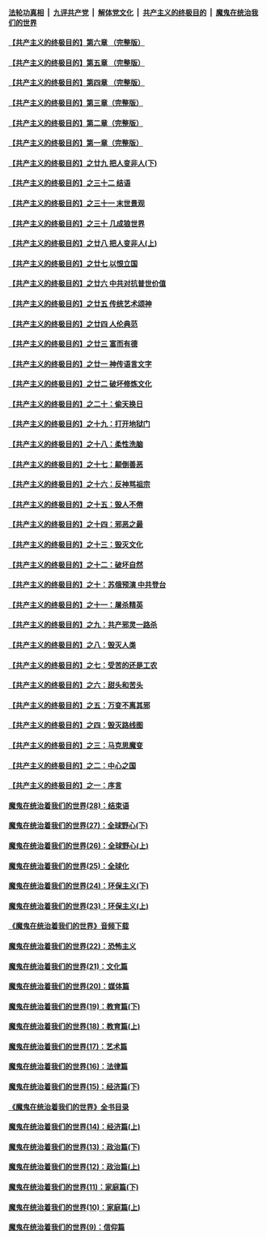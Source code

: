 ####  [法轮功真相](../../../../basic/blob/master/README.md?t=10112001) &nbsp;|&nbsp; [九评共产党](../../../../9ping.md/blob/master/README.md?t=10112001) &nbsp;|&nbsp; [解体党文化](../../../../jtdwh.md/blob/master/README.md?t=10112001)  &nbsp;|&nbsp; [共产主义的终极目的](../../../../gczydzjmd.md/blob/master/README.md?t=10112001) &nbsp;|&nbsp; [魔鬼在统治我们的世界](../../../../mgztzwmdsj.md/blob/master/README.md?t=10112001) 

#### [【共产主义的终极目的】第六章 （完整版）](../pages/nsc422/n11428913.md?t=10112001) 

#### [【共产主义的终极目的】第五章 （完整版）](../pages/nsc422/n11428912.md?t=10112001) 

#### [【共产主义的终极目的】第四章 （完整版）](../pages/nsc422/n11428907.md?t=10112001) 

#### [【共产主义的终极目的】第三章（完整版）](../pages/nsc422/n11428848.md?t=10112001) 

#### [【共产主义的终极目的】第二章（完整版）](../pages/nsc422/n11428831.md?t=10112001) 

#### [【共产主义的终极目的】第一章（完整版）](../pages/nsc422/n11417651.md?t=10112001) 

#### [【共产主义的终极目的】之廿九 把人变非人(下)](../pages/nsc422/n11344140.md?t=10112001) 

#### [【共产主义的终极目的】之三十二 结语](../pages/nsc422/n11360535.md?t=10112001) 

#### [【共产主义的终极目的】之三十一 末世景观](../pages/nsc422/n11351129.md?t=10112001) 

#### [【共产主义的终极目的】之三十 几成狼世界](../pages/nsc422/n11348280.md?t=10112001) 

#### [【共产主义的终极目的】之廿八 把人变非人(上)](../pages/nsc422/n11340492.md?t=10112001) 

#### [【共产主义的终极目的】之廿七 以恨立国](../pages/nsc422/n11336944.md?t=10112001) 

#### [【共产主义的终极目的】之廿六 中共对抗普世价值](../pages/nsc422/n11324785.md?t=10112001) 

#### [【共产主义的终极目的】之廿五 传统艺术颂神](../pages/nsc422/n11296396.md?t=10112001) 

#### [【共产主义的终极目的】之廿四 人伦典范](../pages/nsc422/n11296397.md?t=10112001) 

#### [【共产主义的终极目的】之廿三 富而有德](../pages/nsc422/n11283598.md?t=10112001) 

#### [【共产主义的终极目的】之廿一 神传语言文字](../pages/nsc422/n11263265.md?t=10112001) 

#### [【共产主义的终极目的】之廿二 破坏修炼文化](../pages/nsc422/n11245728.md?t=10112001) 

#### [【共产主义的终极目的】之二十：偷天换日](../pages/nsc422/n11238846.md?t=10112001) 

#### [【共产主义的终极目的】之十九：打开地狱门](../pages/nsc422/n11206376.md?t=10112001) 

#### [【共产主义的终极目的】之十八：柔性洗脑](../pages/nsc422/n11199994.md?t=10112001) 

#### [【共产主义的终极目的】之十七：颠倒善恶](../pages/nsc422/n11179782.md?t=10112001) 

#### [【共产主义的终极目的】之十六：反神骂祖宗](../pages/nsc422/n11166798.md?t=10112001) 

#### [【共产主义的终极目的】之十五：毁人不倦](../pages/nsc422/n11166792.md?t=10112001) 

#### [【共产主义的终极目的】之十四：邪恶之最](../pages/nsc422/n11150249.md?t=10112001) 

#### [【共产主义的终极目的】之十三：毁灭文化](../pages/nsc422/n11135227.md?t=10112001) 

#### [【共产主义的终极目的】之十二：破坏自然](../pages/nsc422/n11135214.md?t=10112001) 

#### [【共产主义的终极目的】之十：苏俄预演 中共登台](../pages/nsc422/n11118424.md?t=10112001) 

#### [【共产主义的终极目的】之十一：屠杀精英](../pages/nsc422/n11118442.md?t=10112001) 

#### [【共产主义的终极目的】之九：共产邪灵一路杀](../pages/nsc422/n11114139.md?t=10112001) 

#### [【共产主义的终极目的】之八：毁灭人类](../pages/nsc422/n11108503.md?t=10112001) 

#### [【共产主义的终极目的】之七：受苦的还是工农](../pages/nsc422/n11101809.md?t=10112001) 

#### [【共产主义的终极目的】之六：甜头和苦头](../pages/nsc422/n11096971.md?t=10112001) 

#### [【共产主义的终极目的】之五：万变不离其邪](../pages/nsc422/n11091285.md?t=10112001) 

#### [【共产主义的终极目的】之四：毁灭路线图](../pages/nsc422/n11086284.md?t=10112001) 

#### [【共产主义的终极目的】之三：马克思魔变](../pages/nsc422/n11061941.md?t=10112001) 

#### [【共产主义的终极目的】之二：中心之国](../pages/nsc422/n11047728.md?t=10112001) 

#### [【共产主义的终极目的】之一：序言](../pages/nsc422/n11086077.md?t=10112001) 

#### [魔鬼在统治着我们的世界(28)：结束语](../pages/nsc422/n10936246.md?t=10112001) 

#### [魔鬼在统治着我们的世界(27)：全球野心(下)](../pages/nsc422/n10928319.md?t=10112001) 

#### [魔鬼在统治着我们的世界(26)：全球野心(上)](../pages/nsc422/n10900318.md?t=10112001) 

#### [魔鬼在统治着我们的世界(25)：全球化](../pages/nsc422/n10788205.md?t=10112001) 

#### [魔鬼在统治着我们的世界(24)：环保主义(下)](../pages/nsc422/n10695307.md?t=10112001) 

#### [魔鬼在统治着我们的世界(23)：环保主义(上)](../pages/nsc422/n10688613.md?t=10112001) 

#### [《魔鬼在统治着我们的世界》音频下载](../pages/nsc422/n10635553.md?t=10112001) 

#### [魔鬼在统治着我们的世界(22)：恐怖主义](../pages/nsc422/n10614727.md?t=10112001) 

#### [魔鬼在统治着我们的世界(21)：文化篇](../pages/nsc422/n10597706.md?t=10112001) 

#### [魔鬼在统治着我们的世界(20)：媒体篇](../pages/nsc422/n10586579.md?t=10112001) 

#### [魔鬼在统治着我们的世界(19)：教育篇(下)](../pages/nsc422/n10564808.md?t=10112001) 

#### [魔鬼在统治着我们的世界(18)：教育篇(上)](../pages/nsc422/n10526970.md?t=10112001) 

#### [魔鬼在统治着我们的世界(17)：艺术篇](../pages/nsc422/n10499093.md?t=10112001) 

#### [魔鬼在统治着我们的世界(16)：法律篇](../pages/nsc422/n10485969.md?t=10112001) 

#### [魔鬼在统治着我们的世界(15)：经济篇(下)](../pages/nsc422/n10469975.md?t=10112001) 

#### [《魔鬼在统治着我们的世界》全书目录](../pages/nsc422/n10464261.md?t=10112001) 

#### [魔鬼在统治着我们的世界(14)：经济篇(上)](../pages/nsc422/n10457370.md?t=10112001) 

#### [魔鬼在统治着我们的世界(13)：政治篇(下)](../pages/nsc422/n10448270.md?t=10112001) 

#### [魔鬼在统治着我们的世界(12)：政治篇(上)](../pages/nsc422/n10444576.md?t=10112001) 

#### [魔鬼在统治着我们的世界(11)：家庭篇(下)](../pages/nsc422/n10440961.md?t=10112001) 

#### [魔鬼在统治着我们的世界(10)：家庭篇(上)](../pages/nsc422/n10435448.md?t=10112001) 

#### [魔鬼在统治着我们的世界(9)：信仰篇](../pages/nsc422/n10432159.md?t=10112001) 

